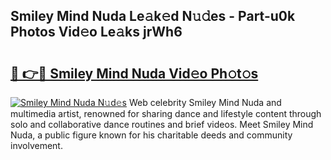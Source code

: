 ## Smiley Mind Nuda Le𝚊k𝚎d N𝚞𝚍es - Part-u0k Photos Vid𝚎o Le𝚊ks jrWh6

# <h2><a href="http://fbbgyba.evod.top/?m=Smiley+Mind+Nuda">🔗 👉🔴 Smiley Mind Nuda Vid𝚎o Ph𝚘t𝚘s</a></h2>

[![Smiley Mind Nuda N𝚞d𝚎s](https://i.imgur.com/8V9OHl7.gif)](http://fbbgyba.evod.top/?m=Smiley+Mind+Nuda)
Web celebrity Smiley Mind Nuda and multimedia artist, renowned for sharing dance and lifestyle content through solo and collaborative dance routines and brief videos. Meet Smiley Mind Nuda, a public figure known for his charitable deeds and community involvement. 

